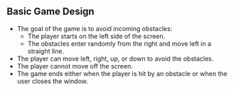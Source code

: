 ## Basic Game Design

- The goal of the game is to avoid incoming obstacles:
  - The player starts on the left side of the screen.
  - The obstacles enter randomly from the right and move left in a straight line.
- The player can move left, right, up, or down to avoid the obstacles.
- The player cannot move off the screen.
- The game ends either when the player is hit by an obstacle or when the user closes the window.
